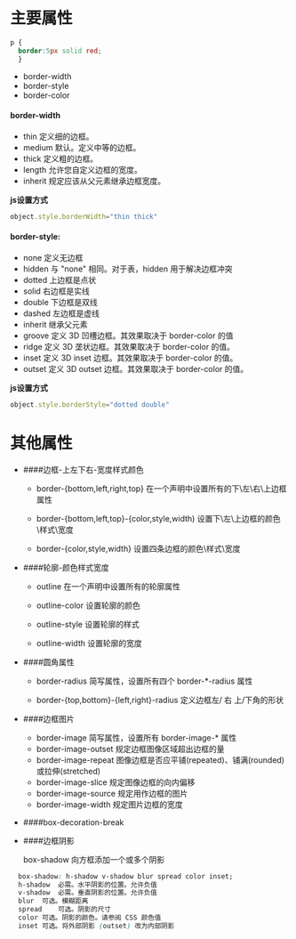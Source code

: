# 主要属性
```css
p {
  border:5px solid red;
  }
```

* border-width
* border-style
* border-color

#### border-width
* thin	定义细的边框。
* medium	默认。定义中等的边框。
* thick	定义粗的边框。
* length	允许您自定义边框的宽度。
* inherit	规定应该从父元素继承边框宽度。

**js设置方式**
```js
object.style.borderWidth="thin thick"
```

#### border-style:
* none 定义无边框
* hidden 与 "none" 相同。对于表，hidden 用于解决边框冲突
* dotted  上边框是点状
* solid   右边框是实线
* double  下边框是双线
* dashed  左边框是虚线
* inherit 继承父元素
* groove 定义 3D 凹槽边框。其效果取决于 border-color 的值
* ridge	定义 3D 垄状边框。其效果取决于 border-color 的值。
* inset	定义 3D inset 边框。其效果取决于 border-color 的值。
* outset 定义 3D outset 边框。其效果取决于 border-color 的值。

**js设置方式**
```js
object.style.borderStyle="dotted double"
```

# 其他属性

* ####边框-上左下右-宽度样式颜色

  * border-{bottom,left,right,top} 
  在一个声明中设置所有的下\左\右\上边框属性
  
  * border-{bottom,left,top}-{color,style,width) 
  设置下\左\上边框的颜色\样式\宽度
  
  * border-{color,style,width} 
  设置四条边框的颜色\样式\宽度
  
* ####轮廓-颜色样式宽度

  * outline	在一个声明中设置所有的轮廓属性
  
  * outline-color	设置轮廓的颜色
  
  * outline-style	设置轮廓的样式
  
  * outline-width	设置轮廓的宽度

* ####圆角属性

  * border-radius	简写属性，设置所有四个 border-*-radius 属性
  
  * border-{top,bottom}-{left,right}-radius	定义边框左/ 右 上/下角的形状

* ####边框图片 

  * border-image	简写属性，设置所有 border-image-* 属性
  * border-image-outset	规定边框图像区域超出边框的量
  * border-image-repeat	图像边框是否应平铺(repeated)、铺满(rounded)或拉伸(stretched)
  * border-image-slice	规定图像边框的向内偏移
  * border-image-source	规定用作边框的图片
  * border-image-width	规定图片边框的宽度

* ####box-decoration-break


* ####边框阴影

  box-shadow	向方框添加一个或多个阴影
```css
  box-shadow: h-shadow v-shadow blur spread color inset;
  h-shadow	必需。水平阴影的位置。允许负值
  v-shadow	必需。垂直阴影的位置。允许负值
  blur	可选。模糊距离
  spread	可选。阴影的尺寸
  color	可选。阴影的颜色。请参阅 CSS 颜色值
  inset	可选。将外部阴影 (outset) 改为内部阴影
```